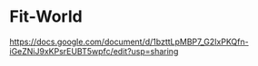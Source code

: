# Fit-World
https://docs.google.com/document/d/1bzttLpMBP7_G2IxPKQfn-iGeZNiJ9xKPsrEUBT5wpfc/edit?usp=sharing
